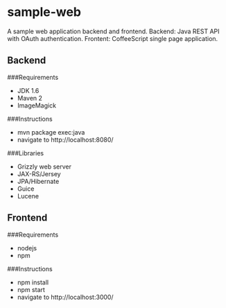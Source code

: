 sample-web
==========

A sample web application backend and frontend. 
Backend: Java REST API with OAuth authentication.
Frontent: CoffeeScript single page application.

Backend
----------
###Requirements
- JDK 1.6
- Maven 2
- ImageMagick

###Instructions
- mvn package exec:java
- navigate to http://localhost:8080/

###Libraries
- Grizzly web server
- JAX-RS/Jersey
- JPA/Hibernate
- Guice
- Lucene

Frontend
----------
###Requirements
- nodejs
- npm

###Instructions
- npm install
- npm start
- navigate to http://localhost:3000/

